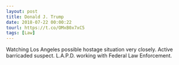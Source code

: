 ```yaml
---
layout: post
title: Donald J. Trump
date: 2018-07-22 00:00:22
tourl: https://t.co/OMxB0x7xC5
tags: [Law]
---
```

Watching Los Angeles possible hostage situation very closely. Active barricaded suspect. L.A.P.D. working with Federal Law Enforcement.